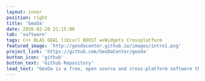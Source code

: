 ```yaml
---
layout: inner
position: right
title: 'GeoDa'
date: 2016-02-20 21:15:00
tab: 'software'
tags: C++ BLAS GDAL libcurl BOOST wxWidgets Crossplatform
featured_image: 'http://geodacenter.github.io/images/intro1.png'
project_link: 'https://github.com/GeoDaCenter/geoda'
button_icon: 'github'
button_text: 'Github Repository'
lead_text: "GeoDa is a free, open source and cross-platform software that serves as an introduction to spatial data analysis. The program provides a user-friendly and graphical interface to methods of exploratory spatial data analysis (ESDA), such as spatial autocorrelation statistics for aggregate data (several thousand records), and basic spatial regression analysis for point and polygon data (tens of thousands of records). GeoDa's user numbers have increased exponentially to over 300,000 (August 2019). This includes lab users at universities such as Harvard, MIT, and Cornell."
---
```

